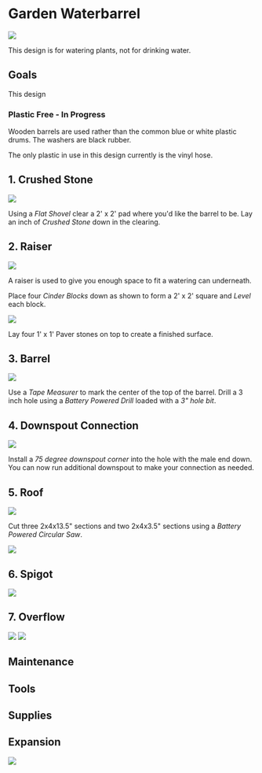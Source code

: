 # Garden Waterbarrel
![](svgs/00.svg)

This design is for watering plants, not for drinking water.

## Goals

This design 

### Plastic Free - In Progress
Wooden barrels are used rather than the common blue or white plastic drums. The washers are black rubber.

The only plastic in use in this design currently is the vinyl hose.

## 1. Crushed Stone
![](svgs/01.svg)

Using a *Flat Shovel* clear a 2' x 2' pad where you'd like the barrel to be. Lay an inch of *Crushed Stone* down in the clearing.

## 2. Raiser
![](svgs/02.svg)

A raiser is used to give you enough space to fit a watering can underneath.

Place four *Cinder Blocks* down as shown to form a 2' x 2' square and *Level* each block.

![](svgs/02b.svg)

Lay four 1' x 1' Paver stones on top to create a finished surface. 

## 3. Barrel
![](svgs/03b.svg)

Use a *Tape Measurer* to mark the center of the top of the barrel. Drill a 3 inch hole using a *Battery Powered Drill* loaded with a *3" hole bit*.

## 4. Downspout Connection
![](svgs/04.svg)

Install a *75 degree downspout corner* into the hole with the male end down.
You can now run additional downspout to make your connection as needed.

## 5. Roof
![](svgs/05.svg)

Cut three 2x4x13.5" sections and two 2x4x3.5" sections using a *Battery Powered Circular Saw*.

![](svgs/05b.svg)
## 6. Spigot
![](svgs/06.svg)
## 7. Overflow
![](svgs/07.svg)
![](svgs/07b.svg)

## Maintenance

## Tools

## Supplies

## Expansion

![](svgs/08.svg)
